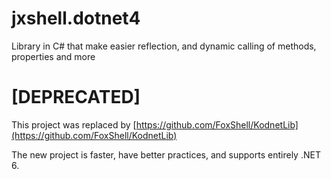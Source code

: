 # jxshell.dotnet4
Library in C# that make easier reflection, and dynamic calling of methods, properties and more

# [DEPRECATED]

This project was replaced by [https://github.com/FoxShell/KodnetLib](https://github.com/FoxShell/KodnetLib)

The new project is faster, have better practices, and supports entirely .NET 6. 
